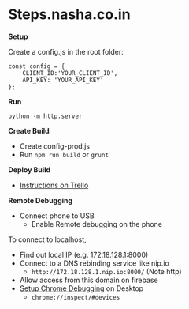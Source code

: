 # Steps.nasha.co.in

**Setup**

Create a config.js in the root folder:

```
const config = {
    CLIENT_ID:'YOUR_CLIENT_ID',
    API_KEY: 'YOUR_API_KEY'
};
```

**Run**

`python -m http.server`

**Create Build**

-   Create config-prod.js
-   Run `npm run build` or `grunt`

**Deploy Build**

-   [Instructions on Trello](https://trello.com/c/0Kgcc1Bl/463-deployment)

**Remote Debugging**

-   Connect phone to USB
    -   Enable Remote debugging on the phone

To connect to localhost,

-   Find out local IP (e.g. 172.18.128.1:8000)
-   Connect to a DNS rebinding service like nip.io
    -   `http://172.18.128.1.nip.io:8000/` (Note http)
-   Allow access from this domain on firebase
-   [Setup Chrome Debugging](https://developer.chrome.com/docs/devtools/remote-debugging/) on Desktop
    -   `chrome://inspect/#devices`
